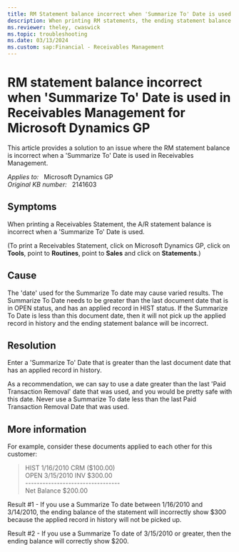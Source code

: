 ```yaml
---
title: RM Statement balance incorrect when 'Summarize To' Date is used in Receivables Management
description: When printing RM statements, the ending statement balance is incorrect when a Summarize To Date is used. This article provides a solution to this issue.
ms.reviewer: theley, cwaswick
ms.topic: troubleshooting
ms.date: 03/13/2024
ms.custom: sap:Financial - Receivables Management
---
```

# RM statement balance incorrect when 'Summarize To' Date is used in Receivables Management for Microsoft Dynamics GP

This article provides a solution to an issue where the RM statement balance is incorrect when a 'Summarize To' Date is used in Receivables Management.

_Applies to:_ &nbsp; Microsoft Dynamics GP  
_Original KB number:_ &nbsp; 2141603

## Symptoms

When printing a Receivables Statement, the A/R statement balance is incorrect when a 'Summarize To' Date is used.

(To print a Receivables Statement, click on Microsoft Dynamics GP, click on **Tools**, point to **Routines**, point to **Sales** and click on **Statements**.)

## Cause

The 'date' used for the Summarize To date may cause varied results. The Summarize To Date needs to be greater than the last document date that is in OPEN status, and has an applied record in HIST status. If the Summarize To Date is less than this document date, then it will not pick up the applied record in history and the ending statement balance will be incorrect.

## Resolution

Enter a 'Summarize To' Date that is greater than the last document date that has an applied record in history.

As a recommendation, we can say to use a date greater than the last 'Paid Transaction Removal' date that was used, and you would be pretty safe with this date. Never use a Summarize To date less than the last Paid Transaction Removal Date that was used.

## More information

For example, consider these documents applied to each other for this customer:

> HIST 1/16/2010 CRM ($100.00)  
OPEN 3/15/2010 INV $300.00  
\---------------------------------  
Net Balance $200.00

Result #1 - If you use a Summarize To date between 1/16/2010 and 3/14/2010, the ending balance of the statement will incorrectly show $300 because the applied record in history will not be picked up.

Result #2 - If you use a Summarize To date of 3/15/2010 or greater, then the ending balance will correctly show $200.

